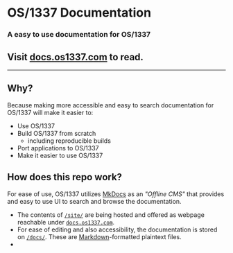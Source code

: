 #	OS/1337 Documentation
###	A easy to use documentation for OS/1337

## Visit [docs.os1337.com](https://docs.os1337.com) to read.

---

##	Why?
Because making more accessible and easy to search documentation for OS/1337 will make it easier to:
- Use OS/1337
- Build OS/1337 from scratch
  - including reproducible builds
- Port applications to OS/1337
- Make it easier to use OS/1337

##	How does this repo work?
For ease of use, OS/1337 utilizes [MkDocs](https://www.mkdocs.org) as an *"Offline CMS"* that provides and easy to use UI to search and browse the documentation.

- The contents of [```/site/```](./site) are being hosted and offered as webpage reachable under [```docs.os1337.com```](https://docs.os1337.com).
- For ease of editing and also accessibility, the documentation is stored on [```/docs/```](./docs). These are [Markdown](https://en.wikipedia.org/wiki/Markdown)-formatted plaintext files.
- 